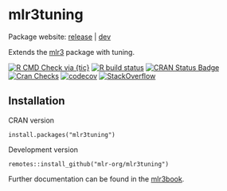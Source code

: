 # mlr3tuning

Package website: [release](https://mlr3tuning.mlr-org.com/) | [dev](https://mlr3tuning.mlr-org.com/dev)

Extends the [mlr3](https://mlr3.mlr-org.com) package with tuning.

<!-- badges: start -->
[![R CMD Check via {tic}](https://github.com/mlr-org/mlr3tuning/workflows/R%20CMD%20Check%20via%20{tic}/badge.svg?branch=master)](https://github.com/mlr-org/mlr3tuning/actions)
[![R build status](https://github.com/mlr-org/mlr3tuning/workflows/R-CMD-check/badge.svg)](https://github.com/mlr-org/mlr3tuning/actions)
[![CRAN Status Badge](https://www.r-pkg.org/badges/version-ago/mlr3tuning)](https://cran.r-project.org/package=mlr3tuning)
[![Cran Checks](https://cranchecks.info/badges/worst/mlr3tuning)](https://cran.r-project.org/web/checks/check_results_mlr3tuning.html)
[![codecov](https://codecov.io/gh/mlr-org/mlr3tuning/branch/master/graph/badge.svg)](https://codecov.io/gh/mlr-org/mlr3tuning)
[![StackOverflow](https://img.shields.io/badge/stackoverflow-mlr3-orange.svg)](https://stackoverflow.com/questions/tagged/mlr3)
<!-- badges: end -->

## Installation

CRAN version

```{r}
install.packages("mlr3tuning")
```

Development version

```{r}
remotes::install_github("mlr-org/mlr3tuning")
```

Further documentation can be found in the [mlr3book](https://mlr3book.mlr-org.com/tuning.html).
